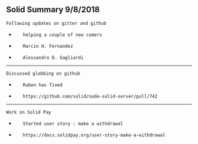 Solid Summary 9/8/2018
---
    Following updates on gitter and github
-        helping a couple of new comers
-        Marcin H. Fernandez
-        Alessandro D. Gagliardi
---
    Discussed globbing on github
-        Ruben has fixed
-        https://github.com/solid/node-solid-server/pull/742
---
    Work on Solid Pay
-        Started user story : make a withdrawal
-        https://docs.solidpay.org/user-story-make-a-withdrawal
